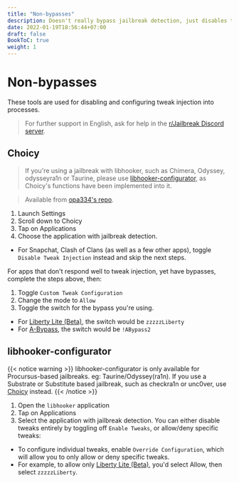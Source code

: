 ```yaml
---
title: "Non-bypasses"
description: Doesn't really bypass jailbreak detection, just disables tweaks
date: 2022-01-19T18:56:44+07:00
draft: false
BookToC: true
weight: 1
---
```

# Non-bypasses
These tools are used for disabling and configuring tweak injection into processes.

> For further support in English, ask for help in the [r/Jailbreak Discord server](https://discord.gg/jb).

## Choicy

> If you're using a jailbreak with libhooker, such as Chimera, Odyssey, odysseyra1n or Taurine, please use [libhooker-configurator](#libhooker-configurator), as Choicy's functions have been implemented into it.

> Available from [opa334's repo](https://opa334.github.io/).

1. Launch Settings
2. Scroll down to Choicy
3. Tap on Applications
4. Choose the application with jailbreak detection.
  - For Snapchat, Clash of Clans (as well as a few other apps), toggle `Disable Tweak Injection` instead and skip the next steps.

For apps that don't respond well to tweak injection, yet have bypasses, complete the steps above, then:
1. Toggle `Custom Tweak Configuration`
2. Change the mode to `Allow`
3. Toggle the switch for the bypass you're using.
  - For [Liberty Lite (Beta)](/tools/tweaks?id=liberty-lite-beta), the switch would be `zzzzzLiberty`
  - For [A-Bypass](/tools/tweaks?id=a-bypass), the switch would be `!ABypass2`


## libhooker-configurator
{{< notice warning >}}
libhooker-configurator is only available for Procursus-based jailbreaks. eg: Taurine/Odyssey(ra1n). If you use a Substrate or Substitute based jailbreak, such as checkra1n or unc0ver, use [Choicy](#choicy) instead.
{{< /notice >}}

1. Open the `libhooker` application
2. Tap on Applications
3. Select the application with jailbreak detection. You can either disable tweaks entirely by toggling off `Enable Tweaks`, or allow/deny specific tweaks:
  - To configure individual tweaks, enable `Override Configuration`, which will allow you to only allow or deny specific tweaks.
  - For example, to allow only [Liberty Lite (Beta)](/tools/tweaks?id=liberty-lite-beta), you'd select Allow, then select `zzzzzLiberty`.